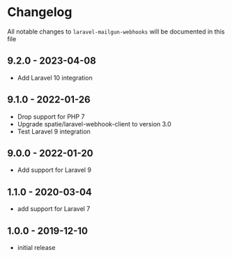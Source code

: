 # Changelog

All notable changes to `laravel-mailgun-webhooks` will be documented in this file

## 9.2.0 - 2023-04-08

- Add Laravel 10 integration

## 9.1.0 - 2022-01-26

- Drop support for PHP 7
- Upgrade spatie/laravel-webhook-client to version 3.0
- Test Laravel 9 integration

## 9.0.0 - 2022-01-20

- Add support for Laravel 9

## 1.1.0 - 2020-03-04

- add support for Laravel 7

## 1.0.0 - 2019-12-10

- initial release
